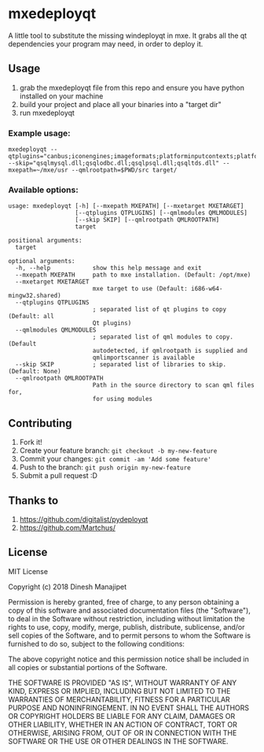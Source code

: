 # mxedeployqt

A little tool to substitute the missing windeployqt in mxe.
It grabs all the qt dependencies your program may need, in order to deploy it.

## Usage

1) grab the mxedeployqt file from this repo and ensure you have python installed on your machine
1) build your project and place all your binaries into a "target dir"
2) run mxedeployqt

### Example usage:

```
mxedeployqt --qtplugins="canbus;iconengines;imageformats;platforminputcontexts;platforms;sqldrivers;styles" --skip="qsqlmysql.dll;qsqlodbc.dll;qsqlpsql.dll;qsqltds.dll" --mxepath=~/mxe/usr --qmlrootpath=$PWD/src target/
```

### Available options:

```
usage: mxedeployqt [-h] [--mxepath MXEPATH] [--mxetarget MXETARGET]
                   [--qtplugins QTPLUGINS] [--qmlmodules QMLMODULES]
                   [--skip SKIP] [--qmlrootpath QMLROOTPATH]
                   target

positional arguments:
  target

optional arguments:
  -h, --help            show this help message and exit
  --mxepath MXEPATH     path to mxe installation. (Default: /opt/mxe)
  --mxetarget MXETARGET
                        mxe target to use (Default: i686-w64-mingw32.shared)
  --qtplugins QTPLUGINS
                        ; separated list of qt plugins to copy (Default: all
                        Qt plugins)
  --qmlmodules QMLMODULES
                        ; separated list of qml modules to copy. (Default
                        autodetected, if qmlrootpath is supplied and
                        qmlimportscanner is available
  --skip SKIP           ; separated list of libraries to skip. (Default: None)
  --qmlrootpath QMLROOTPATH
                        Path in the source directory to scan qml files for,
                        for using modules
```


## Contributing
1. Fork it!
2. Create your feature branch: `git checkout -b my-new-feature`
3. Commit your changes: `git commit -am 'Add some feature'`
4. Push to the branch: `git push origin my-new-feature`
5. Submit a pull request :D

## Thanks to
1) https://github.com/digitalist/pydeployqt
2) https://github.com/Martchus/

## License
MIT License

Copyright (c) 2018 Dinesh Manajipet

Permission is hereby granted, free of charge, to any person obtaining a copy
of this software and associated documentation files (the "Software"), to deal
in the Software without restriction, including without limitation the rights
to use, copy, modify, merge, publish, distribute, sublicense, and/or sell
copies of the Software, and to permit persons to whom the Software is
furnished to do so, subject to the following conditions:

The above copyright notice and this permission notice shall be included in all
copies or substantial portions of the Software.

THE SOFTWARE IS PROVIDED "AS IS", WITHOUT WARRANTY OF ANY KIND, EXPRESS OR
IMPLIED, INCLUDING BUT NOT LIMITED TO THE WARRANTIES OF MERCHANTABILITY,
FITNESS FOR A PARTICULAR PURPOSE AND NONINFRINGEMENT. IN NO EVENT SHALL THE
AUTHORS OR COPYRIGHT HOLDERS BE LIABLE FOR ANY CLAIM, DAMAGES OR OTHER
LIABILITY, WHETHER IN AN ACTION OF CONTRACT, TORT OR OTHERWISE, ARISING FROM,
OUT OF OR IN CONNECTION WITH THE SOFTWARE OR THE USE OR OTHER DEALINGS IN THE
SOFTWARE.
